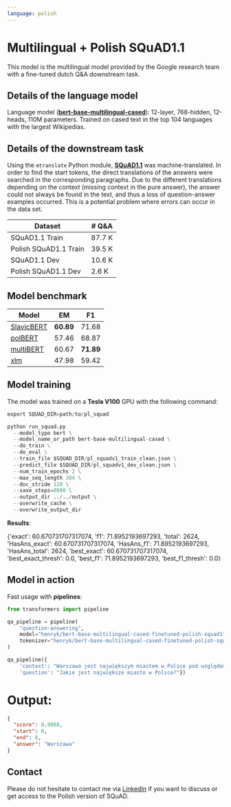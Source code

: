```yaml
---
language: polish
---
```


# Multilingual + Polish SQuAD1.1

This model is the multilingual model provided by the Google research team with a fine-tuned dutch Q&A downstream task.

## Details of the language model

Language model ([**bert-base-multilingual-cased**](https://github.com/google-research/bert/blob/master/multilingual.md)):
12-layer, 768-hidden, 12-heads, 110M parameters.
Trained on cased text in the top 104 languages with the largest Wikipedias.

## Details of the downstream task
Using the `mtranslate` Python module, [**SQuAD1.1**](https://rajpurkar.github.io/SQuAD-explorer/) was machine-translated. In order to find the start tokens, the direct translations of the answers were searched in the corresponding paragraphs. Due to the different translations depending on the context (missing context in the pure answer), the answer could not always be found in the text, and thus a loss of question-answer examples occurred. This is a potential problem where errors can occur in the data set.

| Dataset                | # Q&A |
| ---------------------- | ----- |
| SQuAD1.1 Train         | 87.7 K |
| Polish SQuAD1.1 Train   | 39.5 K |
| SQuAD1.1 Dev           |  10.6 K |
| Polish SQuAD1.1 Dev     |  2.6 K |


## Model benchmark

| Model                | EM | F1 |
| ---------------------- | ----- | ----- |
| [SlavicBERT](https://huggingface.co/DeepPavlov/bert-base-bg-cs-pl-ru-cased)   | **60.89** | 71.68 |
| [polBERT](https://huggingface.co/dkleczek/bert-base-polish-uncased-v1)   | 57.46 | 68.87 |
| [multiBERT](https://huggingface.co/bert-base-multilingual-cased) | 60.67 | **71.89** |
| [xlm](https://huggingface.co/xlm-mlm-100-1280)     | 47.98 | 59.42 |
## Model training

The model was trained on a **Tesla V100** GPU with the following command:

```python
export SQUAD_DIR=path/to/pl_squad

python run_squad.py 
  --model_type bert \
  --model_name_or_path bert-base-multilingual-cased \
  --do_train \
  --do_eval \
  --train_file $SQUAD_DIR/pl_squadv1_train_clean.json \
  --predict_file $SQUAD_DIR/pl_squadv1_dev_clean.json \
  --num_train_epochs 2 \
  --max_seq_length 384 \
  --doc_stride 128 \
  --save_steps=8000 \
  --output_dir ../../output \
  --overwrite_cache \
  --overwrite_output_dir
```

**Results**:

{'exact': 60.670731707317074, 'f1': 71.8952193697293, 'total': 2624, 'HasAns_exact': 60.670731707317074, 'HasAns_f1': 71.8952193697293,
'HasAns_total': 2624, 'best_exact': 60.670731707317074, 'best_exact_thresh': 0.0, 'best_f1': 71.8952193697293, 'best_f1_thresh': 0.0}

## Model in action

Fast usage with **pipelines**:

```python
from transformers import pipeline

qa_pipeline = pipeline(
    "question-answering",
    model="henryk/bert-base-multilingual-cased-finetuned-polish-squad1",
    tokenizer="henryk/bert-base-multilingual-cased-finetuned-polish-squad1"
)

qa_pipeline({
    'context': "Warszawa jest największym miastem w Polsce pod względem liczby ludności i powierzchni",
    'question': "Jakie jest największe miasto w Polsce?"})

```

# Output:

```json
{
  "score": 0.9988,
  "start": 0, 
  "end": 8,
  "answer": "Warszawa"
}
```

## Contact

Please do not hesitate to contact me via [LinkedIn](https://www.linkedin.com/in/henryk-borzymowski-0755a2167/) if you want to discuss or get access to the Polish version of SQuAD.